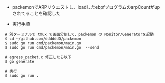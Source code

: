 - packemonでARPリクエストし、loadしたebpfプログラムのarpCountがupされてることを確認した

- 実行手順

```console
# 別ターミナルで tmux で画面分割して、packemon の Monitor/Generatorを起動
$ cd ~/github.com/ddddddO/packemon
$ sudo go run cmd/packemon/main.go
$ sudo go run cmd/packemon/main.go  --send

# egress_packet.c 修正したら以下
$ go generate

# 実行
$ sudo go run .
```

